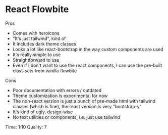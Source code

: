 # React Flowbite

Pros

- Comes with heroicons
- "It's just tailwind", kind of
- It includes dark theme classes
- Looks a lot like react-bootstrap in the way custom components are used
- It's really simple to use
- Straightforward to use
- Even if I don't want to use the react components, I can use the pre-built class sets from vanilla flowbite


Cons

- Poor documentation with errors / outdated
- Theme customization is experimental for now
- The non-react version is just a bunch of pre-made html with tailwind classes (which is fine), the react version is very "bootstrap-y"
- It's kind of ugly, design-wise
- No text utilities or components, i.e. just use tailwind

Time: 1:10
Quality: 7